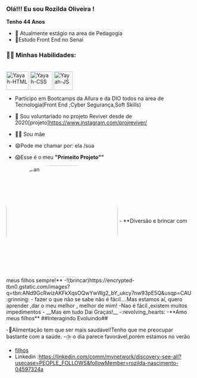 ### Olá!!! Eu sou Rozilda Oliveira !
__Tenho 44 Anos__


- 🔭 Atualmente estágio na area de Pedagogia
- 🌱Estudo Front End no Senai 

 ### **:technologist: Minhas Habilidades:**
 
 <div style="display: inline_block"><br>
  
  <img align="center" alt="Yayah-HTML" height="50" width="60" src="https://cdn.jsdelivr.net/gh/devicons/devicon/icons/html5/html5-original-wordmark.svg" />
  <img align="center" alt="Yayah-CSS" height="50" width="60" src="https://cdn.jsdelivr.net/gh/devicons/devicon/icons/css3/css3-original-wordmark.svg" />
  <img align="center" alt="Yayah-JS" height="50" width"60" src="https://cdn.jsdelivr.net/gh/devicons/devicon/icons/javascript/javascript-original.svg" />          
 </div>
 

- Participo em Bootcamps da Allura e da DIO todos na area de Tecnologia(Front End ;Cyber Segurança,Soft Skills)
- 👯 Sou voluntariado no projeto Reviver desde de 2020[projeto]https://www.instagram.com/projreviver/
- :woman_feeding_baby: Sou mãe 

- 😄Pode me chamar por: ela /sua
- :scream:Esse é o meu **"Primeito Projeto""**
<img align="center" alt="Oliveiraran" height= "300" style= "border-radius:120px;"  src="https://i.pinimg.com/originals/93/8f/45/938f454e4eece37518f4ffe67cd29bfc.gif">
- **Diversão e brincar com meus filhos sempre!**
-!(brincar)https://encrypted-tbn0.gstatic.com/images?q=tbn:ANd9GcRwizAKFkXqsOQwYwWg2_bY_ukcy7nw93pE5Q&usqp=CAU
:grinning:
- fazer o que não se sabe não é fácil....Mas estamos aí, quero aprender ,dar o  meu melhor , melhor de mim!
-Nao é fácil ,existem muitos impedimentos
- __Mas em tudo Dai Graças!__
-:revolving_hearts:
-**Amo meus filhos**
##Interagindo  Evoluindo##




-:kiwi_fruit:Alimentação tem que ser mais saudável!Tenho que me preocupar bastante com a saúde.
-:cloud_with_lightning_and_rain: o dia parece favorável,porém estamos no verão
- [filhos](https://www.instagram.com/ruanda.oficial/)
- Linkedin :https://linkedin.com/comm/mynetwork/discovery-see-all?usecase=PEOPLE_FOLLOWS&followMember=rozilda-nascimento-04597324a
